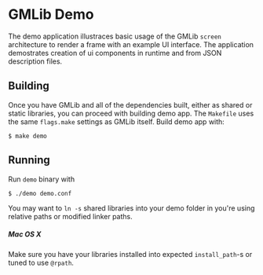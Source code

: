 # GMLib Demo

The demo application illustraces basic usage of the GMLib `screen` architecture to render a frame with an example UI interface. The application demostrates creation of ui components in runtime and from JSON description files.

## Building

Once you have GMLib and all of the dependencies built, either as shared or static libraries, you can proceed with building demo app. The `Makefile` uses the same `flags.make` settings as GMLib itself. Build demo app with:

    $ make demo

## Running

Run `demo` binary with

    $ ./demo demo.conf

You may want to `ln -s` shared libraries into your demo folder in you're using relative paths or modified linker paths.

##### Mac OS X

Make sure you have your libraries installed into expected `install_path`-s or tuned to use `@rpath`. 